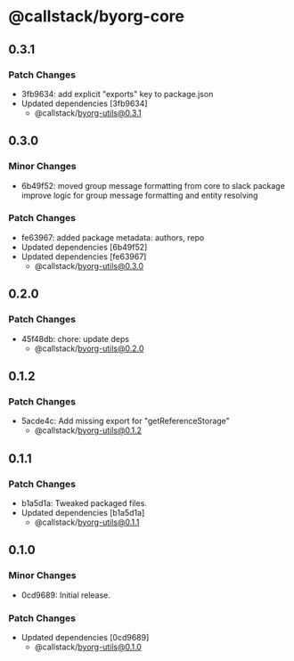 # @callstack/byorg-core

## 0.3.1

### Patch Changes

- 3fb9634: add explicit "exports" key to package.json
- Updated dependencies [3fb9634]
  - @callstack/byorg-utils@0.3.1

## 0.3.0

### Minor Changes

- 6b49f52: moved group message formatting from core to slack package
  improve logic for group message formatting and entity resolving

### Patch Changes

- fe63967: added package metadata: authors, repo
- Updated dependencies [6b49f52]
- Updated dependencies [fe63967]
  - @callstack/byorg-utils@0.3.0

## 0.2.0

### Patch Changes

- 45f48db: chore: update deps
  - @callstack/byorg-utils@0.2.0

## 0.1.2

### Patch Changes

- 5acde4c: Add missing export for "getReferenceStorage"
  - @callstack/byorg-utils@0.1.2

## 0.1.1

### Patch Changes

- b1a5d1a: Tweaked packaged files.
- Updated dependencies [b1a5d1a]
  - @callstack/byorg-utils@0.1.1

## 0.1.0

### Minor Changes

- 0cd9689: Initial release.

### Patch Changes

- Updated dependencies [0cd9689]
  - @callstack/byorg-utils@0.1.0
